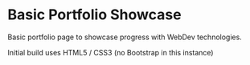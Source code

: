# Basic Portfolio Showcase

Basic portfolio page to showcase progress with WebDev technologies.

Initial build uses HTML5 / CSS3 (no Bootstrap in this instance)
